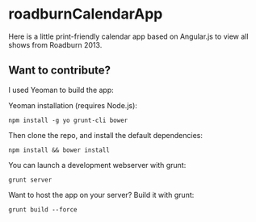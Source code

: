roadburnCalendarApp
===================

Here is a little print-friendly calendar app based on Angular.js to view all shows from Roadburn 2013.

Want to contribute?
-------------------

I used Yeoman to build the app: 

Yeoman installation (requires Node.js):

``npm install -g yo grunt-cli bower ``

Then clone the repo, and install the default dependencies:

``npm install && bower install``

You can launch a development webserver with grunt:

``grunt server``

Want to host the app on your server? Build it with grunt:

``grunt build --force``
